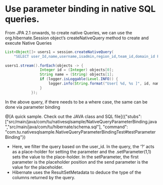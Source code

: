 # Use parameter binding in native SQL queries.

From JPA 2.1 onwards, to create native Queries, we can use the org.hibernate.Session object’s createNativeQuery method to create and execute Native Queries
```java
List<Object[]> users1 = session.createNativeQuery(
	"SELECT user_Id,name,username,isadmin,region_id,team_id,domain_id FROM user").list();
			
users1.stream().forEach(objects -> {
				Integer id = (Integer) objects[0];
				String name = (String) objects[1];
				if (logger.isLoggable(Level.INFO)) {
					logger.info(String.format("User[ %d, %s ]", id, name));
				}
			});
```

In the above query, if there needs to be a where case, the same can be done via parameter binding

@[A quick sample. Check out the JAVA class and SQL file]({"stubs": ["src/main/java/com/tu/nativesqlsample/NativeQueryParameterBinding.java","src/main/java/com/tu/hibernate/schema.sql"], "command": "com.tu.nativesqlsample.NativeQueryParameterBindingTest#testParameterBinding"})

* Here, we filter the query based on the user_id. In the query, the ‘?’ acts as a place-holder for setting the parameter and the .setParameter(1,1) sets the value to the place-holder. In the setParameter, the first parameter is the placeholder position and the send parameter is the value for the placeholder.
* Hibernate uses the ResultSetMetadata to deduce the type of the columns returned by the query. 
